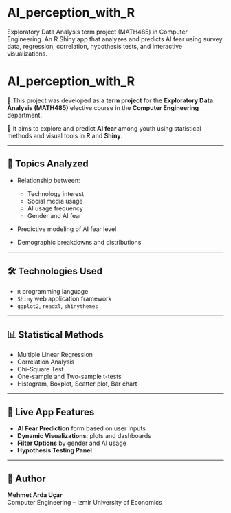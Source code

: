 # AI_perception_with_R
Exploratory Data Analysis term project (MATH485) in Computer Engineering. An R Shiny app that analyzes and predicts AI fear using survey data, regression, correlation, hypothesis tests, and interactive visualizations.

# AI_perception_with_R

📌 This project was developed as a **term project** for the **Exploratory Data Analysis (MATH485)** elective course in the **Computer Engineering** department.

🎯 It aims to explore and predict **AI fear** among youth using statistical methods and visual tools in **R** and **Shiny**.

---

## 🧠 Topics Analyzed

- Relationship between:
  - Technology interest
  - Social media usage
  - AI usage frequency
  - Gender and AI fear

- Predictive modeling of AI fear level
- Demographic breakdowns and distributions

---

## 🛠️ Technologies Used

- `R` programming language
- `Shiny` web application framework
- `ggplot2`, `readxl`, `shinythemes`

---

## 📊 Statistical Methods

- Multiple Linear Regression
- Correlation Analysis
- Chi-Square Test
- One-sample and Two-sample t-tests
- Histogram, Boxplot, Scatter plot, Bar chart

---

## 🧪 Live App Features

- **AI Fear Prediction** form based on user inputs  
- **Dynamic Visualizations**: plots and dashboards
- **Filter Options** by gender and AI usage
- **Hypothesis Testing Panel**

---

## 👤 Author

**Mehmet Arda Uçar**  
Computer Engineering – İzmir University of Economics  

